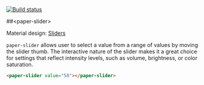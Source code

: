 [![Build status](https://travis-ci.org/PolymerElements/paper-slider.svg?branch=master)](https://travis-ci.org/PolymerElements/paper-slider)

##&lt;paper-slider&gt;

Material design: [Sliders](https://www.google.com/design/spec/components/sliders.html)

`paper-slider` allows user to select a value from a range of values by
moving the slider thumb.  The interactive nature of the slider makes it a
great choice for settings that reflect intensity levels, such as volume,
brightness, or color saturation.

<!---
```
<custom-element-demo>
  <template>
    <script src="../webcomponentsjs/webcomponents-lite.js"></script>
    <link rel="import" href="paper-slider.html">
    <next-code-block></next-code-block>
  </template>
</custom-element-demo>
```
-->
```html
<paper-slider value="50"></paper-slider>
```
